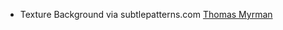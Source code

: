 - Texture Background via subtlepatterns.com [Thomas Myrman][1]

[1]: http://subtlepatterns.com/cream_dust/
